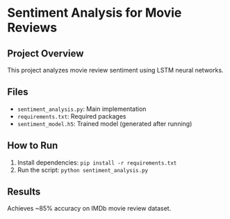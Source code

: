 # Sentiment Analysis for Movie Reviews

## Project Overview
This project analyzes movie review sentiment using LSTM neural networks.

## Files
- `sentiment_analysis.py`: Main implementation
- `requirements.txt`: Required packages
- `sentiment_model.h5`: Trained model (generated after running)

## How to Run
1. Install dependencies: `pip install -r requirements.txt`
2. Run the script: `python sentiment_analysis.py`

## Results
Achieves ~85% accuracy on IMDb movie review dataset.
